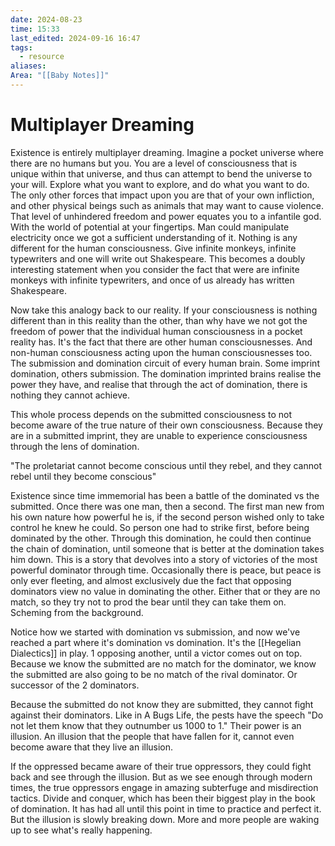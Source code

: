```yaml
---
date: 2024-08-23
time: 15:33
last_edited: 2024-09-16 16:47
tags:
  - resource
aliases: 
Area: "[[Baby Notes]]"
---
```

# Multiplayer Dreaming
Existence is entirely multiplayer dreaming.
Imagine a pocket universe where there are no humans but you. You are a level of consciousness that is unique within that universe, and thus can attempt to bend the universe to your will. Explore what you want to explore, and do what you want to do. The only other forces that impact upon you are that of your own infliction, and other physical beings such as animals that may want to cause violence.
That level of unhindered freedom and power equates you to a infantile god. With the world of potential at your fingertips. Man could manipulate electricity once we got a sufficient understanding of it. Nothing is any different for the human consciousness. Give infinite monkeys, infinite typewriters and one will write out Shakespeare. This becomes a doubly interesting statement when you consider the fact that were are infinite monkeys with infinite typewriters, and once of us already has written Shakespeare.

Now take this analogy back to our reality. If your consciousness is nothing different than in this reality than the other, than why have we not got the freedom of power that the individual human consciousness in a pocket reality has.
It's the fact that there are other human consciousnesses. And non-human consciousness acting upon the human consciousnesses too.
The submission and domination circuit of every human brain. Some imprint domination, others submission.
The domination imprinted brains realise the power they have, and realise that through the act of domination, there is nothing they cannot achieve.

This whole process depends on the submitted consciousness to not become aware of the true nature of their own consciousness. Because they are in a submitted imprint, they are unable to experience consciousness through the lens of domination.

"The proletariat cannot become conscious until they rebel, and they cannot rebel until they become conscious"

Existence since time immemorial has been a battle of the dominated vs the submitted. Once there was one man, then a second. The first man new from his own nature how powerful he is, if the second person wished only to take control he knew he could. So person one had to strike first, before being dominated by the other.
Through this domination, he could then continue the chain of domination, until someone that is better at the domination takes him down.
This is a story that devolves into a story of victories of the most powerful dominator through time.
Occasionally there is peace, but peace is only ever fleeting, and almost exclusively due the fact that opposing dominators view no value in dominating the other. Either that or they are no match, so they try not to prod the bear until they can take them on. Scheming from the background.

Notice how we started with domination vs submission, and now we've reached a part where it's domination vs domination.
It's the [[Hegelian Dialectics]] in play. 1 opposing another, until a victor comes out on top.
Because we know the submitted are no match for the dominator, we know the submitted are also going to be no match of the rival dominator. Or successor of the 2 dominators.

Because the submitted do not know they are submitted, they cannot fight against their dominators. Like in A Bugs Life, the pests have the speech "Do not let them know that they outnumber us 1000 to 1." Their power is an illusion. An illusion that the people that have fallen for it, cannot even become aware that they live an illusion.

If the oppressed became aware of their true oppressors, they could fight back and see through the illusion. But as we see enough through modern times, the true oppressors engage in amazing subterfuge and misdirection tactics. Divide and conquer, which has been their biggest play in the book of domination. It has had all until this point in time to practice and perfect it.
But the illusion is slowly breaking down. More and more people are waking up to see what's really happening.

